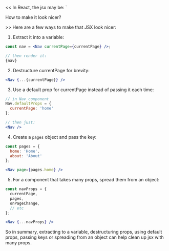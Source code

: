 <<
In React, the jsx may be: `<Nav currentPage={currentPage} />
How to make it look nicer?

\>>
Here are a few ways to make that JSX look nicer:

1. Extract it into a variable:

```jsx
const nav = <Nav currentPage={currentPage} />;

// then render it:
{nav}
```

2. Destructure currentPage for brevity: 

```jsx
<Nav {...{currentPage}} />
```

3. Use a default prop for currentPage instead of passing it each time:

```jsx
// in Nav component
Nav.defaultProps = {
  currentPage: 'home'
};

// then just:
<Nav />
```

4. Create a `pages` object and pass the key:

```jsx 
const pages = {
  home: 'Home',
  about: 'About'
};

<Nav page={pages.home} />
```

5. For a component that takes many props, spread them from an object:

```jsx
const navProps = {
  currentPage,
  pages,
  onPageChange,
  // etc
};

<Nav {...navProps} />
```

So in summary, extracting to a variable, destructuring props, using default props, passing keys or spreading from an object can help clean up jsx with many props.